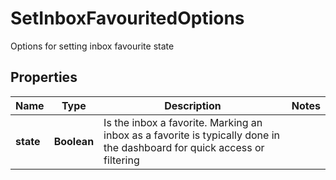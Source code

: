 

# SetInboxFavouritedOptions

Options for setting inbox favourite state

## Properties

| Name | Type | Description | Notes |
|------------ | ------------- | ------------- | -------------|
|**state** | **Boolean** | Is the inbox a favorite. Marking an inbox as a favorite is typically done in the dashboard for quick access or filtering |  |



